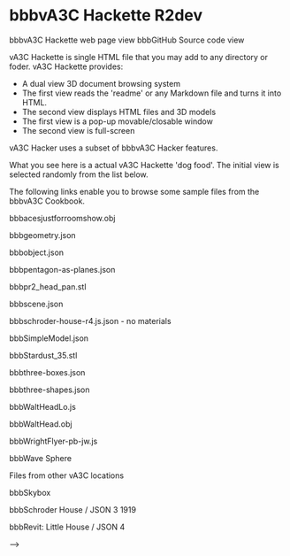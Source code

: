 [vA3C Hackette R2dev]( ./va3c-hackette-r2dev.html )
===

[vA3C Hackette web page view]( http://va3c.github.io/viewer/va3c-hackette/ "Browse through files with vA3C Hackette" )
[GitHub Source code view]( https://github.com/va3c/viewer/tree/gh-pages/va3c-hackette "View and edit files with GitHub")

vA3C Hackette is single HTML file that you may add to any directory or foder. vA3C Hackette provides:

* A dual view 3D document browsing system
* The first view reads the 'readme' or any Markdown file and turns it into HTML.
* The second view displays HTML files and 3D models
* The first view is a pop-up movable/closable window
* The second view is full-screen

vA3C Hacker uses a subset of [vA3C Hacker]( http://va3c.github.io/viewer/va3c-hacker/latest ) features.

What you see here is a actual vA3C Hackette 'dog food'. The initial view is selected randomly from the list below.

The following links enable you to browse some sample files from the [vA3C Cookbook]( http://va3c.github.io/viewer/cookbook/readme-reader.html ).

[acesjustforroomshow.obj]( http://va3c.github.io/viewer/va3c-hackette/r2dev/va3c-hackette-r2dev.html#</span>../../cookbook/samples/acesjustforroomshow.obj#pz=80#ry=3#sx=20#sy=20#sz=20# )

[geometry.json]( http://va3c.github.io/viewer/va3c-hackette/r2dev/va3c-hackette-r2dev.html#../../cookbook/samples/geometry.json# )  

[object.json]( http://va3c.github.io/viewer/va3c-hackette/r2dev/va3c-hackette-r2dev.html#../../cookbook/samples/object.json# )

[pentagon-as-planes.json]( http://va3c.github.io/viewer/va3c-hackette/r2dev/va3c-hackette-r2dev.html#../../cookbook/samples/pentagon-as-planes.json# )

[pr2_head_pan.stl]( http://va3c.github.io/viewer/va3c-hackette/r2dev/va3c-hackette-r2dev.html#../../cookbook/samples/pr2_head_pan.stl#py=15#sx=100#sy=100#sz=100# )

[scene.json]( http://va3c.github.io/viewer/va3c-hackette/r2dev/va3c-hackette-r2dev.html#../../cookbook/samples/scene.json# )

[schroder-house-r4.js.json]( http://va3c.github.io/viewer/va3c-hackette/r2dev/va3c-hackette-r2dev.html#../../cookbook/samples/schroder-house-r4.js.json# ) - no materials

[SimpleModel.json]( http://va3c.github.io/viewer/va3c-hackette/r2dev/va3c-hackette-r2dev.html#../../cookbook/samples/SimpleModel.json# )

[Stardust_35.stl]( http://va3c.github.io/viewer/va3c-hackette/r2dev/va3c-hackette-r2dev.html#../../cookbook/samples/Stardust_35.stl#new=true )

[three-boxes.json]( http://va3c.github.io/viewer/va3c-hackette/r2dev/va3c-hackette-r2dev.html#../../cookbook/samples/three-boxes.json# )

[three-shapes.json]( http://va3c.github.io/viewer/va3c-hackette/r2dev/va3c-hackette-r2dev.html#../../cookbook/samples/three-shapes.json# )

[WaltHeadLo.js]( http://va3c.github.io/viewer/va3c-hackette/r2dev/va3c-hackette-r2dev.html#../../cookbook/samples/WaltHeadLo.js#py=50# )

[WaltHead.obj]( http://va3c.github.io/viewer/va3c-hackette/r2dev/va3c-hackette-r2dev.html#../../cookbook/samples/WaltHead.obj#py=50# )

[WrightFlyer-pb-jw.js]( http://va3c.github.io/viewer/va3c-hackette/r2dev/va3c-hackette-r2dev.html#../../cookbook/samples/WrightFlyer-pb-jw.js#py=20#sx=20#sy=20#sz=20 )

[Wave Sphere]( http://va3c.github.io/viewer/va3c-hackette/r2dev/va3c-hackette-r2dev.html#../../cookbook/samples/wave-sphere.html# )

Files from other vA3C locations

[Skybox]( http://va3c.github.io/viewer/va3c-hackette/r2dev/va3c-hackette-r2dev.html#../../va3c-hacker/templates/template-skybox.html# )

[Schroder House / JSON 3]( http://va3c.github.io/viewer/va3c-hackette/r2dev/va3c-hackette-r2dev.html#../../../3d-warehouse-samples/schroder-house/untitled/schroder-house.js#sx=5#sy=5#sz=5 ) 1919 

[Revit: Little House / JSON 4]( http://va3c.github.io/viewer/va3c-hackette/r2dev/va3c-hackette-r2dev.html#../../../RvtVa3c/models/little_house.rvt.js#py=2#ry=3#sx=0.01#sy=0.01#sz=0.01# )


<style>
.it::before {content: 'http://google.com'; }

a { text-decoration: none; } 
a::before { content: 'bbb'; }
/* yup, this works */</style>
-->